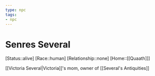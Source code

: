 ```yaml
---
type: npc
tags: 
- npc
---
```


# Senres Several
[Status::alive]
[Race::human]
[Relationship::none]
[Home::[[Quaath]]]

[[Victoria Several|Victoria]]'s mom, owner of [[Several's Antiquities]]


